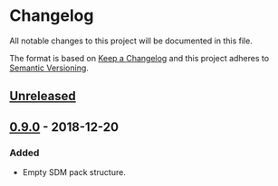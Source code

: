 # Changelog

All notable changes to this project will be documented in this file.

The format is based on [Keep a Changelog](http://keepachangelog.com/)
and this project adheres to [Semantic Versioning](http://semver.org/).

## [Unreleased](https://github.com/atomist/sdm-pack-seed/compare/0.9.0...HEAD)

## [0.9.0](https://github.com/atomist/sdm-pack-seed/tree/0.9.0) - 2018-12-20

### Added

-   Empty SDM pack structure.
